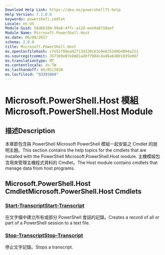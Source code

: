 ```yaml
---
Download Help Link: https://aka.ms/powershell71-help
Help Version: 7.1.0.0
keywords: powershell,cmdlet
Locale: en-US
Module Guid: 56d66100-99a0-4ffc-a12d-eee9a6718aef
Module Name: Microsoft.PowerShell.Host
ms.date: 06/09/2017
schema: 2.0.0
title: Microsoft.PowerShell.Host
ms.openlocfilehash: c7e51f84ead2713d220c63c9e6152d0bd894a221
ms.sourcegitcommit: 3571b9e87e8881adbf7984cda46a63891039a987
ms.translationtype: MT
ms.contentlocale: zh-TW
ms.lasthandoff: 06/05/2020
ms.locfileid: "93201068"
---
```

# <span data-ttu-id="087ec-103">Microsoft.PowerShell.Host 模組</span><span class="sxs-lookup"><span data-stu-id="087ec-103">Microsoft.PowerShell.Host Module</span></span>

## <span data-ttu-id="087ec-104">描述</span><span class="sxs-lookup"><span data-stu-id="087ec-104">Description</span></span>

<span data-ttu-id="087ec-105">本章節包含與 PowerShell Microsoft PowerShell 模組一起安裝之 Cmdlet 的說明主題。</span><span class="sxs-lookup"><span data-stu-id="087ec-105">This section contains the help topics for the cmdlets that are installed with the PowerShell Microsoft.PowerShell.Host module.</span></span> <span data-ttu-id="087ec-106">主機模組包含用來管理主機程式資料的 Cmdlet。</span><span class="sxs-lookup"><span data-stu-id="087ec-106">The Host module contains cmdlets that manage data from host programs.</span></span>

## <span data-ttu-id="087ec-107">Microsoft.PowerShell.Host Cmdlet</span><span class="sxs-lookup"><span data-stu-id="087ec-107">Microsoft.PowerShell.Host Cmdlets</span></span>

### [<span data-ttu-id="087ec-108">Start-Transcript</span><span class="sxs-lookup"><span data-stu-id="087ec-108">Start-Transcript</span></span>](Start-Transcript.md)
<span data-ttu-id="087ec-109">在文字檔中建立所有或部分 PowerShell 會話的記錄。</span><span class="sxs-lookup"><span data-stu-id="087ec-109">Creates a record of all or part of a PowerShell session to a text file.</span></span>

### [<span data-ttu-id="087ec-110">Stop-Transcript</span><span class="sxs-lookup"><span data-stu-id="087ec-110">Stop-Transcript</span></span>](Stop-Transcript.md)
<span data-ttu-id="087ec-111">停止文字記錄。</span><span class="sxs-lookup"><span data-stu-id="087ec-111">Stops a transcript.</span></span>

